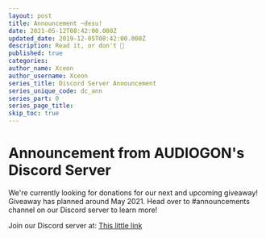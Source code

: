 ```yaml
---
layout: post
title: Announcement ~desu!
date: 2021-05-12T08:42:00.000Z
updated_date: 2019-12-05T08:42:00.000Z
description: Read it, or don't 🤷
published: true
categories:
author_name: Xceon
author_username: Xceon
series_title: Discord Server Announcement
series_unique_code: dc_ann
series_part: 0
series_page_title: 
skip_toc: true
---
```


# Announcement from AUDIOGON's Discord Server
We're currently looking for donations for our next and upcoming giveaway!
Giveaway has planned around May 2021.
Head over to #announcements channel on our Discord server to learn more!

Join our Discord server at:
[This little link](https://audiogonds.xyz/)
